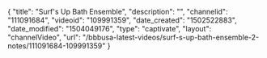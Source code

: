 {
    "title": "Surf's Up Bath Ensemble",
    "description": "",
    "channelid": "111091684",
    "videoid": "109991359",
    "date_created": "1502522883",
    "date_modified": "1504049176",
    "type": "captivate",
    "layout": "channelVideo",
    "url": "\/bbbusa-latest-videos\/surf-s-up-bath-ensemble-2-notes\/111091684-109991359"
}